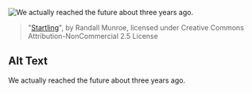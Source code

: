 ![We actually reached the future about three years ago.](https://imgs.xkcd.com/comics/startling.png)
> "[Startling](https://xkcd.com/354/)", by Randall Munroe, licensed under Creative Commons Attribution-NonCommercial 2.5 License

## Alt Text
We actually reached the future about three years ago.
